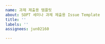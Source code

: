 ```yaml
---
name: 과제 제출용 템플릿
about: SOPT 세미나 과제 제출용 Issue Template
title: ''
labels: ''
assignees: jun02160

---
```



